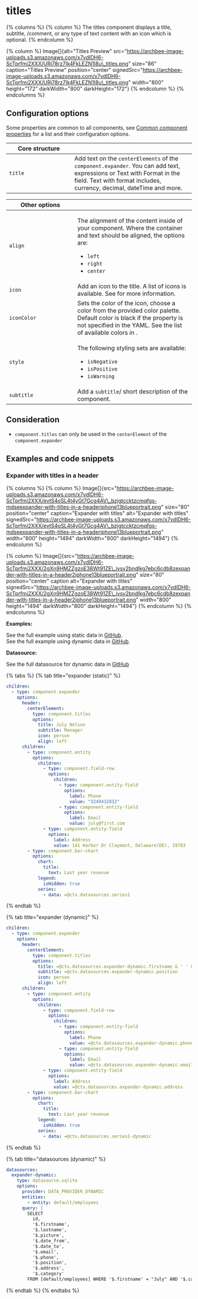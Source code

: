 # titles

{% columns %}
{% column %}
The titles component displays a title, subtitle, /comment, or any type of text content with an icon which is optional.&#x20;
{% endcolumn %}

{% column %}
Image\[]{alt="Titles Preview" src="https://archbee-image-uploads.s3.amazonaws.com/x7vdIDH6-ScTprfmi2XXX/URj78rz7Ik4FkLEZN1I8u\_titles.png" size="86" caption="Titles Preview" position="center" signedSrc="https://archbee-image-uploads.s3.amazonaws.com/x7vdIDH6-ScTprfmi2XXX/URj78rz7Ik4FkLEZN1I8u\_titles.png" width="800" height="172" darkWidth="800" darkHeight="172"}
{% endcolumn %}
{% endcolumns %}

## Configuration options

Some properties are common to all components, see [Common component properties](titles.md) for a list and their configuration options.

<table><thead><tr><th width="161.3125">Core structure</th><th></th></tr></thead><tbody><tr><td><code>title</code></td><td>Add text on the <code>centerElements</code> of the <code>component.expander</code>. You can add text, expressions or Text with Format in the field. Text with format includes, currency, decimal, dateTime and more.</td></tr></tbody></table>

<table><thead><tr><th width="169.18359375">Other options</th><th></th></tr></thead><tbody><tr><td><code>align</code></td><td><p>The alignment of the content inside of your component. Where the container and text should be aligned, the options are:</p><ul><li><code>left</code></li><li><code>right</code></li><li><code>center</code></li></ul></td></tr><tr><td><code>icon</code></td><td>Add an icon to the title. A list of icons is available. See for more information.</td></tr><tr><td><code>iconColor</code></td><td>Sets the color of the icon, choose a color from the provided color palette. Default color is black if the property is not specified in the YAML. See the list of available colors in .</td></tr><tr><td><code>style</code></td><td><p>The following styling sets are available:</p><ul><li><code>isNegative</code></li><li><code>isPositive</code></li><li><code>isWarning</code></li></ul></td></tr><tr><td><code>subtitle</code></td><td>Add a <code>subtitle</code>/ short description of the component.</td></tr></tbody></table>

## Consideration

* `component.titles` can only be used in the `centerElement` of the `component.expander`

## Examples and code snippets

### Expander with titles in a header

{% columns %}
{% column %}
Image\[]{src="https://archbee-image-uploads.s3.amazonaws.com/x7vdIDH6-ScTprfmi2XXX/evtS4oSL4t4yGt7Gcg4AV\_bzjgtccktzcmqfgs-mdseexpander-with-titles-in-a-headeriphone13blueportrait.png" size="80" position="center" caption="Expander with titles" alt="Expander with titles" signedSrc="https://archbee-image-uploads.s3.amazonaws.com/x7vdIDH6-ScTprfmi2XXX/evtS4oSL4t4yGt7Gcg4AV\_bzjgtccktzcmqfgs-mdseexpander-with-titles-in-a-headeriphone13blueportrait.png" width="800" height="1494" darkWidth="800" darkHeight="1494"}
{% endcolumn %}

{% column %}
Image\[]{src="https://archbee-image-uploads.s3.amazonaws.com/x7vdIDH6-ScTprfmi2XXX/2gXn9HMZZgzoE38Wt91ZE\_ivsv2bndlkg7ebc6cdb8zexpander-with-titles-in-a-header2iphone13blueportrait.png" size="80" position="center" caption alt="Expander with titles" signedSrc="https://archbee-image-uploads.s3.amazonaws.com/x7vdIDH6-ScTprfmi2XXX/2gXn9HMZZgzoE38Wt91ZE\_ivsv2bndlkg7ebc6cdb8zexpander-with-titles-in-a-header2iphone13blueportrait.png" width="800" height="1494" darkWidth="800" darkHeight="1494"}
{% endcolumn %}
{% endcolumns %}

**Examples:**

See the full example using static data in [GitHub](https://github.com/jigx-com/jigx-samples/blob/main/quickstart/jigx-samples/jigs/jigx-components/expander/static-data/expander.jigx). \
See the full example using dynamic data in [GitHub](https://github.com/jigx-com/jigx-samples/blob/main/quickstart/jigx-samples/jigs/jigx-components/expander/dynamic-data/expander-dynamic-data.jigx).

**Datasource:**

See the full datasource for dynamic data in [GitHub](https://github.com/jigx-com/jigx-samples/blob/main/quickstart/jigx-samples/datasources/expanders%20and%20stages/expander-dynamic.jigx)

{% tabs %}
{% tab title="expander (static)" %}
```yaml
children:
  - type: component.expander
    options:
      header:
        centerElement:
          type: component.titles
          options:
            title: July Nelson
            subtitle: Manager
            icon: person
            align: left
      children:
        - type: component.entity
          options:
            children:
              - type: component.field-row
                options:
                  children:
                    - type: component.entity-field
                      options:
                        label: Phone
                        value: "3249432812"
                    - type: component.entity-field
                      options:
                        label: Email
                        value: july@first.com
              - type: component.entity-field
                options:
                  label: Address
                  value: 141 Harbor Dr Claymont, Delaware(DE), 19703
        - type: component.bar-chart
          options:
            chart:
              title:
                text: Last year revenue
            legend:
              isHidden: true
            series:
              - data: =@ctx.datasources.series1
```
{% endtab %}

{% tab title="expander (dynamic)" %}
```yaml
children:
  - type: component.expander
    options:
      header:
        centerElement:
          type: component.titles
          options:
            title: =@ctx.datasources.expander-dynamic.firstname & ' ' & @ctx.datasources.expander-dynamic.lastname
            subtitle: =@ctx.datasources.expander-dynamic.position
            icon: person
            align: left
      children:
        - type: component.entity
          options:
            children:
              - type: component.field-row
                options:
                  children:
                    - type: component.entity-field
                      options:
                        label: Phone
                        value: =@ctx.datasources.expander-dynamic.phone
                    - type: component.entity-field
                      options:
                        label: Email
                        value: =@ctx.datasources.expander-dynamic.email
              - type: component.entity-field
                options:
                  label: Address
                  value: =@ctx.datasources.expander-dynamic.address
        - type: component.bar-chart
          options:
            chart:
              title:
                text: Last year revenue
            legend:
              isHidden: true
            series:
              - data: =@ctx.datasources.series1-dynamic
```
{% endtab %}

{% tab title="datasources (dynamic)" %}
```yaml
datasources:
  expander-dynamic:
    type: datasource.sqlite
    options:
      provider: DATA_PROVIDER_DYNAMIC
      entities:
        - entity: default/employees
      query: |
        SELECT 
          id,
          '$.firstname',
          '$.lastname',
          '$.picture', 
          '$.date_from', 
          '$.date_to', 
          '$.email',
          '$.phone', 
          '$.position', 
          '$.address', 
          '$.category' 
        FROM [default/employees] WHERE '$.firstname' = "July" AND '$.category' = 'employees'
```
{% endtab %}
{% endtabs %}
